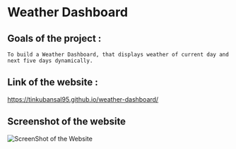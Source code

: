 # Weather Dashboard

## Goals of the project :

```To build a Weather Dashboard, that displays weather of current day and next five days dynamically.```

## Link of the website :

https://tinkubansal95.github.io/weather-dashboard/

## Screenshot of the website

![ScreenShot of the Website](Assets/images/ScreenShotOFTheWebsite.png)
